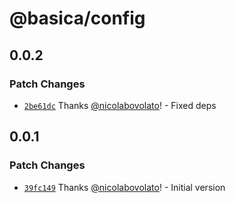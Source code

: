 # @basica/config

## 0.0.2

### Patch Changes

- [`2be61dc`](https://github.com/nicolabovolato/basica/commit/2be61dc95150d2e8eaadd8de562d18f0644c979c) Thanks [@nicolabovolato](https://github.com/nicolabovolato)! - Fixed deps

## 0.0.1

### Patch Changes

- [`39fc149`](https://github.com/nicolabovolato/basica/commit/39fc14933b633a7ad0177e556bd03092d9f05815) Thanks [@nicolabovolato](https://github.com/nicolabovolato)! - Initial version
